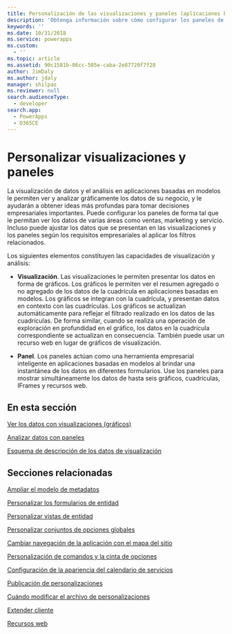 ```yaml
---
title: Personalización de las visualizaciones y paneles (aplicaciones basadas en modelos) | Microsoft Docs
description: 'Obtenga información sobre cómo configurar los paneles de forma tal que le permitan ver los datos de varias áreas de Dynamics 365 como ventas, marketing y servicio. Incluso puede ajustar los datos que se presentan en las visualizaciones y los paneles según los requisitos empresariales al aplicar los filtros relacionados.'
keywords: ''
ms.date: 10/31/2018
ms.service: powerapps
ms.custom:
  - ''
ms.topic: article
ms.assetid: 90c1581b-06cc-505e-caba-2e87720f7f28
author: JimDaly
ms.author: jdaly
manager: shilpas
ms.reviewer: null
search.audienceType:
  - developer
search.app:
  - PowerApps
  - D365CE
---
```


# <a name="customize-visualizations-and-dashboards"></a>Personalizar visualizaciones y paneles

<!-- https://docs.microsoft.com/dynamics365/customer-engagement/developer/customize-dev/customize-visualizations-dashboards -->

La visualización de datos y el análisis en aplicaciones basadas en modelos le permiten ver y analizar gráficamente los datos de su negocio, y le ayudarán a obtener ideas más profundas para tomar decisiones empresariales importantes. Puede configurar los paneles de forma tal que le permitan ver los datos de varias áreas como ventas, marketing y servicio. Incluso puede ajustar los datos que se presentan en las visualizaciones y los paneles según los requisitos empresariales al aplicar los filtros relacionados.  
  
 Los siguientes elementos constituyen las capacidades de visualización y análisis:  
  
- **Visualización**. Las visualizaciones le permiten presentar los datos en forma de gráficos. Los gráficos le permiten ver el resumen agregado o no agregado de los datos de la cuadrícula en aplicaciones basadas en modelos. Los gráficos se integran con la cuadrícula, y presentan datos en contexto con las cuadrículas. Los gráficos se actualizan automáticamente para reflejar el filtrado realizado en los datos de las cuadrículas. De forma similar, cuando se realiza una operación de exploración en profundidad en el gráfico, los datos en la cuadrícula correspondiente se actualizan en consecuencia. También puede usar un recurso web en lugar de gráficos de visualización.  
  
- **Panel**. Los paneles actúan como una herramienta empresarial inteligente en aplicaciones basadas en modelos al brindar una instantánea de los datos en diferentes formularios. Use los paneles para mostrar simultáneamente los datos de hasta seis gráficos, cuadrículas, IFrames y recursos web.  
  
## <a name="in-this-section"></a>En esta sección  
 [Ver los datos con visualizaciones (gráficos)](view-data-with-visualizations-charts.md)  
  
 [Analizar datos con paneles](analyze-data-with-dashboards.md)  
  
 [Esquema de descripción de los datos de visualización](visualization-data-description-schema.md)  
  
## <a name="related-sections"></a>Secciones relacionadas  
 [Ampliar el modelo de metadatos](/dynamics365/customer-engagement/developer/org-service/use-organization-service-metadata)  <!-- TODO Need to update relevant powerapps repo link-->
  
 [Personalizar los formularios de entidad](customize-entity-forms.md)  
  
 [Personalizar vistas de entidad](customize-entity-views.md)  
  
 [Personalizar conjuntos de opciones globales](/dynamics365/customer-engagement/developer/org-service/customize-global-option-sets)  <!-- TODO Need to update relevant powerapps repo link-->
  
 [Cambiar navegación de la aplicación con el mapa del sitio](/dynamics365/customer-engagement/developer/customize-dev/change-application-navigation-using-sitemap)  <!-- TODO Need to update relevant powerapps repo link-->
  
 [Personalización de comandos y la cinta de opciones](customize-commands-ribbon.md)  
  
 [Configuración de la apariencia del calendario de servicios](/dynamics365/customer-engagement/developer/customize-dev/service-calendar-appearance-configuration)  <!-- TODO Need to update relevant powerapps repo link-->
  
 [Publicación de personalizaciones](publish-customizations.md)  
  
 [Cuándo modificar el archivo de personalizaciones](when-edit-customization-file.md)  
  
 [Extender cliente](/dynamics365/customer-engagement/developer/extend-client)  <!-- TODO Need to update relevant powerapps repo link-->
  
 [Recursos web](web-resources.md)

